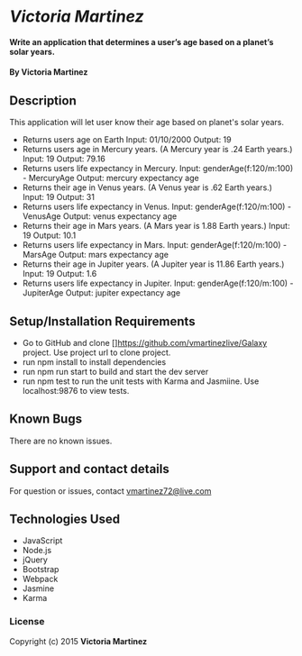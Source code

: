 # _Victoria Martinez_

#### Write an application that determines a user’s age based on a planet’s solar years.

#### By **Victoria Martinez**

## Description

This application will let user know their age based on planet's solar years.

* Returns users age on Earth
  Input: 01/10/2000
  Output: 19
* Returns users age in Mercury years. (A Mercury year is .24 Earth years.)
  Input: 19
  Output: 79.16
* Returns users life expectancy in Mercury.
  Input: genderAge(f:120/m:100) - MercuryAge
  Output: mercury expectancy age
* Returns their age in Venus years. (A Venus year is .62 Earth years.)
  Input: 19
  Output: 31
* Returns users life expectancy in Venus.
  Input: genderAge(f:120/m:100) - VenusAge
  Output: venus expectancy age
* Returns their age in Mars years. (A Mars year is 1.88 Earth years.)
  Input: 19
  Output: 10.1
* Returns users life expectancy in Mars.
  Input: genderAge(f:120/m:100) - MarsAge
  Output: mars expectancy age
* Returns their age in Jupiter years. (A Jupiter year is 11.86 Earth years.)
  Input: 19
  Output: 1.6
* Returns users life expectancy in Jupiter.
  Input: genderAge(f:120/m:100) - JupiterAge
  Output: jupiter expectancy age


## Setup/Installation Requirements

* Go to GitHub and clone []https://github.com/vmartinezlive/Galaxy project. Use project url to clone project.
* run npm install to install dependencies
* run npm run start to build and start the dev server
* run npm test to run the unit tests with Karma and Jasmiine.  Use localhost:9876 to view tests.


## Known Bugs

There are no known issues.

## Support and contact details

For question or issues, contact vmartinez72@live.com

## Technologies Used

* JavaScript
* Node.js
* jQuery
* Bootstrap
* Webpack
* Jasmine
* Karma


### License

Copyright (c) 2015 **Victoria Martinez**
